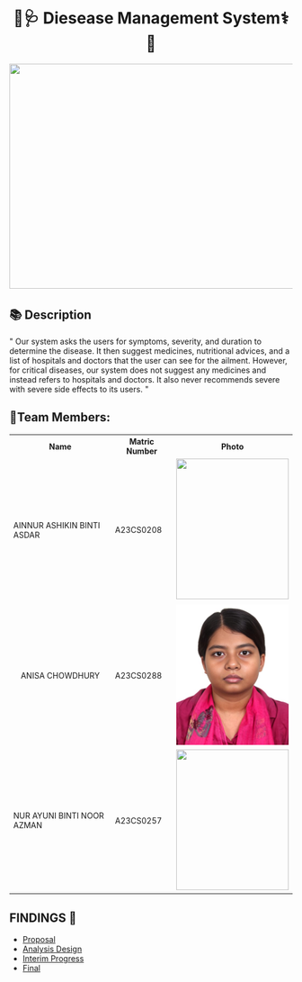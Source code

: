 </head>
<body>
    <h1 align="center">🏥🩺 Diesease Management System⚕️💉</h1>
    <image src = "https://github.com/jjn7702/SECJ1023-PT2/assets/147675086/8f48ebd8-8433-44d4-a4df-10d850e12dec" width="1000" height="400">
    <h2>📚 Description</h2>
    <p> " Our system asks the users for symptoms, severity, and duration to determine the disease. It then suggest medicines, nutritional advices, and a list of hospitals and doctors that the user can see for the ailment. However, for critical diseases, our system does not suggest any medicines and instead refers to hospitals and doctors. It also never recommends severe with severe side effects to its users. "
    </p>
    <h2>🔗Team Members: </h2>
    <table>
        <tr>
            <th>Name</th>
            <th>Matric Number</th>
            <th>Photo</th>
        </tr>
        <tr>
            <td>AINNUR ASHIKIN BINTI ASDAR</td>
            <td>A23CS0208</td>
            <td> <image src = "https://github.com/jjn7702/SECJ1023-PT2/assets/147675086/5e8a1cd2-8e7a-46c0-b89b-b2795835220e" width="200" height="250"></td>
        </tr>
        <tr>
            <td align="center">ANISA CHOWDHURY</td>
            <td>A23CS0288</td>
            <td><img src="https://github.com/jjn7702/SECJ1023-PT2/blob/main/Submission/sec08_23242/MedSight/Analysis-Design/images/PassportSizedPhoto.jpg"  width="200" height="250"</td>
        </tr>
        <tr>
            <td>NUR AYUNI BINTI NOOR AZMAN</td>
            <td>A23CS0257</td>
            <td> <image src = "https://github.com/jjn7702/SECJ1023-PT2/assets/147675086/1767128c-e31d-4bde-a2d3-d4184ee72224" width="200" height="250"></td>
        </tr>
        </table>

   ## FINDINGS :mag_right:
   <ul>
   <li><a href="https://github.com/jjn7702/SECJ1023-PT2/tree/main/Submission/sec08_23242/MedSight/Proposal"> Proposal </a> </li>
   <li><a href="https://github.com/jjn7702/SECJ1023-PT2/tree/main/Submission/sec08_23242/MedSight/Analysis-Design"> Analysis Design </a> </li>
   <li><a href="https://github.com/jjn7702/SECJ1023-PT2/tree/main/Submission/sec08_23242/MedSight/Interim-Progress"> Interim Progress </a> </li>
   <li><a href="https://github.com/jjn7702/SECJ1023-PT2/tree/main/Submission/sec08_23242/MedSight/Final"> Final </a></li>
   </ul>
    
</body>
</html>

